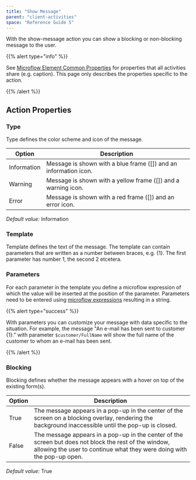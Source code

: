 ```yaml
---
title: "Show Message"
parent: "client-activities"
space: "Reference Guide 5"
---
```



With the show-message action you can show a blocking or non-blocking message to the user.

{{% alert type="info" %}}

See [Microflow Element Common Properties](microflow-element-common-properties) for properties that all activities share (e.g. caption). This page only describes the properties specific to the action.

{{% /alert %}}

## Action Properties

### Type

Type defines the color scheme and icon of the message.

<table><thead><tr><th class="confluenceTh">Option</th><th class="confluenceTh">Description</th></tr></thead><tbody><tr><td class="confluenceTd">Information</td><td class="confluenceTd">Message is shown with a blue frame (<span>[]</span>) and an information icon.</td></tr><tr><td class="confluenceTd">Warning</td><td class="confluenceTd">Message is shown with a yellow frame (<span>[]</span>) and a warning icon.</td></tr><tr><td class="confluenceTd">Error</td><td class="confluenceTd">Message is shown with a red frame (<span>[]</span>) and an error icon.</td></tr></tbody></table>

_Default value:_ Information

### Template

Template defines the text of the message. The template can contain parameters that are written as a number between braces, e.g. {1}. The first parameter has number 1, the second 2 etcetera.

### Parameters

For each parameter in the template you define a microflow expression of which the value will be inserted at the position of the parameter. Parameters need to be entered using [microflow expressions](microflow-expressions) resulting in a string.

{{% alert type="success" %}}

With parameters you can customize your message with data specific to the situation. For example, the message "An e-mail has been sent to customer {1}." with parameter `$customer/FullName` will show the full name of the customer to whom an e-mail has been sent.

{{% /alert %}}

### Blocking

Blocking defines whether the message appears with a hover on top of the existing form(s).

<table><thead><tr><th class="confluenceTh">Option</th><th class="confluenceTh">Description</th></tr></thead><tbody><tr><td class="confluenceTd">True</td><td class="confluenceTd">The message appears in a pop-up in the center of the screen on a blocking overlay, rendering the background inaccessible until the pop-up is closed.</td></tr><tr><td class="confluenceTd">False</td><td class="confluenceTd">The message appears in a pop-up in the center of the screen but does not block the rest of the window, allowing the user to continue what they were doing with the pop-up open.</td></tr></tbody></table>

_Default value:_ True
